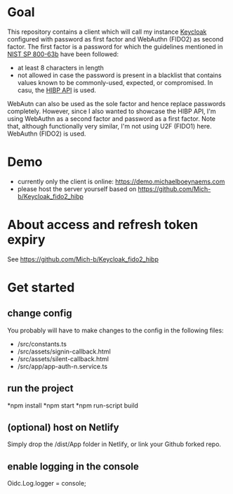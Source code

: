 # Goal
This repository contains a client which will call my instance [Keycloak](https://github.com/Mich-b/Keycloak_fido2_hibp) configured with password as first factor and WebAuthn (FIDO2) as second factor. The first factor is a password for which the guidelines mentioned in [NIST SP 800-63b](https://pages.nist.gov/800-63-3/sp800-63b.html) have been followed:
* at least 8 characters in length
* not allowed in case the password is present in a blacklist that contains values known to be commonly-used, expected, or compromised. In casu, the [HIBP API](https://haveibeenpwned.com/API/v3) is used. 

WebAutn can also be used as the sole factor and hence replace passwords completely. However, since I also wanted to showcase the HIBP API, I'm  using WebAuthn as a second factor and password as a first factor. Note that, although functionally very similar, I'm not using U2F (FIDO1) here. WebAuthn (FIDO2) is used.

# Demo
- currently only the client is online: https://demo.michaelboeynaems.com
- please host the server yourself based on https://github.com/Mich-b/Keycloak_fido2_hibp

# About access and refresh token expiry
See https://github.com/Mich-b/Keycloak_fido2_hibp

# Get started
## change config
You probably will have to make changes to the config in the following files:
* /src/constants.ts
* /src/assets/signin-callback.html
* /src/assets/silent-callback.html
* /src/app/app-auth-n.service.ts

## run the project
*npm install
*npm start
*npm run-script build

## (optional) host on Netlify
Simply drop the /dist/App folder in Netlify, or link your Github forked repo. 

## enable logging in the console
Oidc.Log.logger = console;